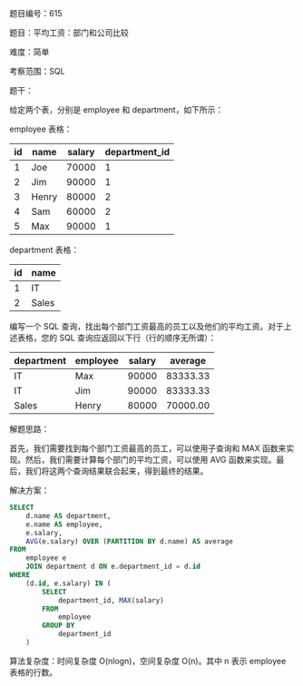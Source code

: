 题目编号：615

题目：平均工资：部门和公司比较

难度：简单

考察范围：SQL

题干：

给定两个表，分别是 employee 和 department，如下所示：

employee 表格：

| id | name | salary | department_id |
|----|------|--------|--------------|
| 1  | Joe  | 70000  | 1            |
| 2  | Jim  | 90000  | 1            |
| 3  | Henry| 80000  | 2            |
| 4  | Sam  | 60000  | 2            |
| 5  | Max  | 90000  | 1            |

department 表格：

| id | name     |
|----|----------|
| 1  | IT       |
| 2  | Sales    |

编写一个 SQL 查询，找出每个部门工资最高的员工以及他们的平均工资。对于上述表格，您的 SQL 查询应返回以下行（行的顺序无所谓）：

| department | employee | salary | average |
|------------|----------|--------|---------|
| IT         | Max      | 90000  | 83333.33|
| IT         | Jim      | 90000  | 83333.33|
| Sales      | Henry    | 80000  | 70000.00|

解题思路：

首先，我们需要找到每个部门工资最高的员工，可以使用子查询和 MAX 函数来实现。然后，我们需要计算每个部门的平均工资，可以使用 AVG 函数来实现。最后，我们将这两个查询结果联合起来，得到最终的结果。

解决方案：

```sql
SELECT 
    d.name AS department, 
    e.name AS employee, 
    e.salary, 
    AVG(e.salary) OVER (PARTITION BY d.name) AS average
FROM 
    employee e 
    JOIN department d ON e.department_id = d.id 
WHERE 
    (d.id, e.salary) IN (
        SELECT 
            department_id, MAX(salary) 
        FROM 
            employee 
        GROUP BY 
            department_id
    )
```

算法复杂度：时间复杂度 O(nlogn)，空间复杂度 O(n)。其中 n 表示 employee 表格的行数。